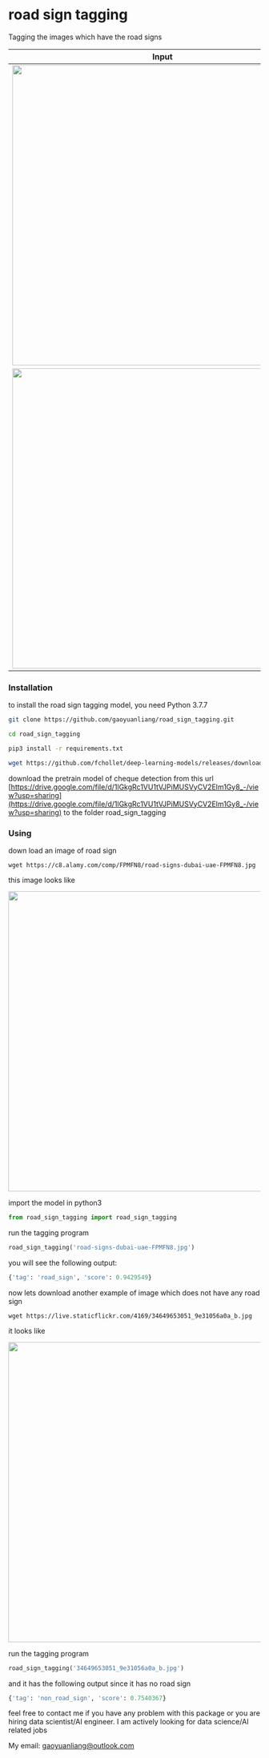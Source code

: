 # road sign tagging

Tagging the images which have the road signs 


<table>
  <thead>
    <tr>
      <th>Input</th>
      <th>Output</th>
    </tr>
  </thead>
  <tr>
    <td>
      <img src="https://www.guide2dubai.com/Portals/0/Images/Living/Transportation/dubai-road-signs.jpg" width="600">
    </td>
    <td>
      <pre>
{
  'tag': 'road_sign', 
  'score': 0.9429549
}
</pre>
    </td>
  </tr>
  <tr>
    <td>
      <img src="https://live.staticflickr.com/4169/34649653051_9e31056a0a_b.jpg" width="600">
    </td>
    <td>
      <pre>
{
  'tag': 'non_road_sign', 
  'score': 0.7540367
}
</pre>
    </td>
  </tr>
</table>


### Installation


to install the road sign tagging model, you need Python 3.7.7 

```bash
git clone https://github.com/gaoyuanliang/road_sign_tagging.git

cd road_sign_tagging

pip3 install -r requirements.txt

wget https://github.com/fchollet/deep-learning-models/releases/download/v0.4/xception_weights_tf_dim_ordering_tf_kernels_notop.h5
```

download the pretrain model of cheque detection from this url [https://drive.google.com/file/d/1lGkgRc1VU1tVJPiMUSVyCV2Elm1Gy8_-/view?usp=sharing](https://drive.google.com/file/d/1lGkgRc1VU1tVJPiMUSVyCV2Elm1Gy8_-/view?usp=sharing) to the folder road_sign_tagging


### Using

down load an image of road sign 

```base
wget https://c8.alamy.com/comp/FPMFN8/road-signs-dubai-uae-FPMFN8.jpg
```

this image looks like

<img src="https://www.guide2dubai.com/Portals/0/Images/Living/Transportation/dubai-road-signs.jpg" width="600">

import the model in python3

```python
from road_sign_tagging import road_sign_tagging
```

run the tagging program

```python
road_sign_tagging('road-signs-dubai-uae-FPMFN8.jpg')
```

you will see the following output:

```python
{'tag': 'road_sign', 'score': 0.9429549}
```

now lets download another example of image which does not have any road sign

```base
wget https://live.staticflickr.com/4169/34649653051_9e31056a0a_b.jpg
```

it looks like 

<img src="https://live.staticflickr.com/4169/34649653051_9e31056a0a_b.jpg" width="600">

run the tagging program

```python
road_sign_tagging('34649653051_9e31056a0a_b.jpg')
```

and it has the following output since it has no road sign

```python
{'tag': 'non_road_sign', 'score': 0.7540367}
```

feel free to contact me if you have any problem with this package or you are hiring data scientist/AI engineer. I am actively looking for data science/AI related jobs

My email: gaoyuanliang@outlook.com
